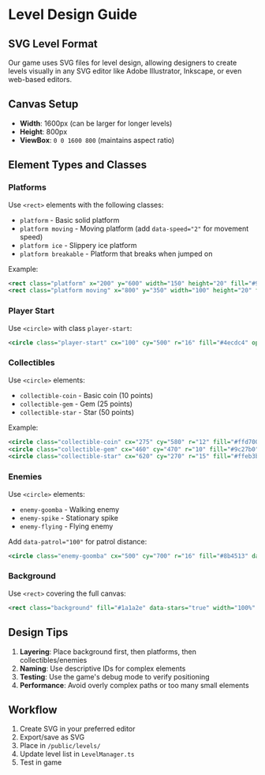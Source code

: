 # Level Design Guide

## SVG Level Format

Our game uses SVG files for level design, allowing designers to create levels visually in any SVG editor like Adobe Illustrator, Inkscape, or even web-based editors.

## Canvas Setup
- **Width**: 1600px (can be larger for longer levels)
- **Height**: 800px
- **ViewBox**: `0 0 1600 800` (maintains aspect ratio)

## Element Types and Classes

### Platforms
Use `<rect>` elements with the following classes:
- `platform` - Basic solid platform
- `platform moving` - Moving platform (add `data-speed="2"` for movement speed)
- `platform ice` - Slippery ice platform
- `platform breakable` - Platform that breaks when jumped on

Example:
```xml
<rect class="platform" x="200" y="600" width="150" height="20" fill="#95a5a6"/>
<rect class="platform moving" x="800" y="350" width="100" height="20" fill="#3498db" data-speed="2"/>
```

### Player Start
Use `<circle>` with class `player-start`:
```xml
<circle class="player-start" cx="100" cy="500" r="16" fill="#4ecdc4" opacity="0.5"/>
```

### Collectibles
Use `<circle>` elements:
- `collectible-coin` - Basic coin (10 points)
- `collectible-gem` - Gem (25 points)
- `collectible-star` - Star (50 points)

Example:
```xml
<circle class="collectible-coin" cx="275" cy="580" r="12" fill="#ffd700"/>
<circle class="collectible-gem" cx="460" cy="470" r="10" fill="#9c27b0"/>
<circle class="collectible-star" cx="620" cy="270" r="15" fill="#ffeb3b"/>
```

### Enemies
Use `<circle>` elements:
- `enemy-goomba` - Walking enemy
- `enemy-spike` - Stationary spike
- `enemy-flying` - Flying enemy

Add `data-patrol="100"` for patrol distance:
```xml
<circle class="enemy-goomba" cx="500" cy="700" r="16" fill="#8b4513" data-patrol="100"/>
```

### Background
Use `<rect>` covering the full canvas:
```xml
<rect class="background" fill="#1a1a2e" data-stars="true" width="100%" height="100%"/>
```

## Design Tips

1. **Layering**: Place background first, then platforms, then collectibles/enemies
2. **Naming**: Use descriptive IDs for complex elements
3. **Testing**: Use the game's debug mode to verify positioning
4. **Performance**: Avoid overly complex paths or too many small elements

## Workflow

1. Create SVG in your preferred editor
2. Export/save as SVG
3. Place in `/public/levels/`
4. Update level list in `LevelManager.ts`
5. Test in game
